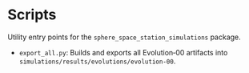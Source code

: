 # Scripts

Utility entry points for the `sphere_space_station_simulations` package.

- `export_all.py`: Builds and exports all Evolution‑00 artifacts into `simulations/results/evolutions/evolution-00`.
